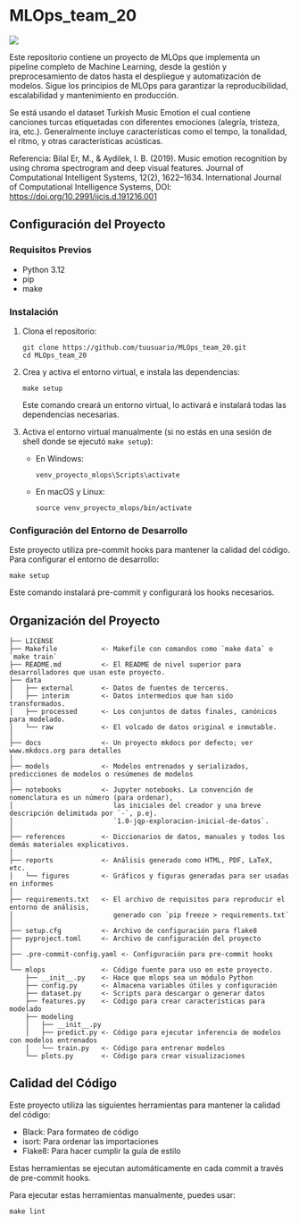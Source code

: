 # MLOps_team_20

<a target="_blank" href="https://cookiecutter-data-science.drivendata.org/">
    <img src="https://img.shields.io/badge/CCDS-Project%20template-328F97?logo=cookiecutter" />
</a>

Este repositorio contiene un proyecto de MLOps que implementa un pipeline completo de Machine Learning, desde la gestión y preprocesamiento de datos hasta el despliegue y automatización de modelos. Sigue los principios de MLOps para garantizar la reproducibilidad, escalabilidad y mantenimiento en producción.

Se está usando el dataset Turkish Music Emotion el cual contiene canciones turcas etiquetadas con diferentes emociones (alegría, tristeza, ira, etc.). Generalmente incluye características como el tempo, la tonalidad, el ritmo, y otras características acústicas.

Referencia:
Bilal Er, M., & Aydilek, I. B. (2019). Music emotion recognition by using chroma spectrogram and deep visual features. Journal of Computational Intelligent Systems, 12(2), 1622–1634. International Journal of Computational Intelligence Systems, DOI: https://doi.org/10.2991/ijcis.d.191216.001

## Configuración del Proyecto

### Requisitos Previos

- Python 3.12
- pip
- make

### Instalación

1. Clona el repositorio:
   ```
   git clone https://github.com/tuusuario/MLOps_team_20.git
   cd MLOps_team_20
   ```

2. Crea y activa el entorno virtual, e instala las dependencias:
   ```
   make setup
   ```

   Este comando creará un entorno virtual, lo activará e instalará todas las dependencias necesarias.

3. Activa el entorno virtual manualmente (si no estás en una sesión de shell donde se ejecutó `make setup`):
   - En Windows:
     ```
     venv_proyecto_mlops\Scripts\activate
     ```
   - En macOS y Linux:
     ```
     source venv_proyecto_mlops/bin/activate
     ```

### Configuración del Entorno de Desarrollo

Este proyecto utiliza pre-commit hooks para mantener la calidad del código. Para configurar el entorno de desarrollo:

```
make setup
```

Este comando instalará pre-commit y configurará los hooks necesarios.

## Organización del Proyecto

```
├── LICENSE
├── Makefile           <- Makefile con comandos como `make data` o `make train`
├── README.md          <- El README de nivel superior para desarrolladores que usan este proyecto.
├── data
│   ├── external       <- Datos de fuentes de terceros.
│   ├── interim        <- Datos intermedios que han sido transformados.
│   ├── processed      <- Los conjuntos de datos finales, canónicos para modelado.
│   └── raw            <- El volcado de datos original e inmutable.
│
├── docs               <- Un proyecto mkdocs por defecto; ver www.mkdocs.org para detalles
│
├── models             <- Modelos entrenados y serializados, predicciones de modelos o resúmenes de modelos
│
├── notebooks          <- Jupyter notebooks. La convención de nomenclatura es un número (para ordenar),
│                         las iniciales del creador y una breve descripción delimitada por `-`, p.ej.
│                         `1.0-jqp-exploracion-inicial-de-datos`.
│
├── references         <- Diccionarios de datos, manuales y todos los demás materiales explicativos.
│
├── reports            <- Análisis generado como HTML, PDF, LaTeX, etc.
│   └── figures        <- Gráficos y figuras generadas para ser usadas en informes
│
├── requirements.txt   <- El archivo de requisitos para reproducir el entorno de análisis,
│                         generado con `pip freeze > requirements.txt`
│
├── setup.cfg          <- Archivo de configuración para flake8
├── pyproject.toml     <- Archivo de configuración del proyecto
│
├── .pre-commit-config.yaml <- Configuración para pre-commit hooks
│
└── mlops              <- Código fuente para uso en este proyecto.
    ├── __init__.py    <- Hace que mlops sea un módulo Python
    ├── config.py      <- Almacena variables útiles y configuración
    ├── dataset.py     <- Scripts para descargar o generar datos
    ├── features.py    <- Código para crear características para modelado
    ├── modeling
    │   ├── __init__.py
    │   ├── predict.py <- Código para ejecutar inferencia de modelos con modelos entrenados
    │   └── train.py   <- Código para entrenar modelos
    └── plots.py       <- Código para crear visualizaciones
```

## Calidad del Código

Este proyecto utiliza las siguientes herramientas para mantener la calidad del código:

- Black: Para formateo de código
- isort: Para ordenar las importaciones
- Flake8: Para hacer cumplir la guía de estilo

Estas herramientas se ejecutan automáticamente en cada commit a través de pre-commit hooks.

Para ejecutar estas herramientas manualmente, puedes usar:

```
make lint
```
